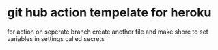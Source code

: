 # git hub action tempelate for heroku

for action on seperate branch create another file
and make shore to set variables in settings called secrets
